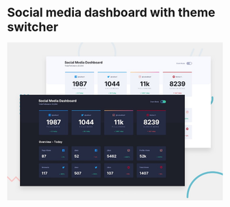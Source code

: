 # Social media dashboard with theme switcher

![Design preview for the Social media dashboard with theme switcher coding challenge](./design/desktop-preview.jpg)

